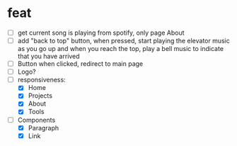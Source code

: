 # feat

- [ ] get current song is playing from spotify, only page About
- [ ] add "back to top" button, when pressed, start playing the elevator music as you go up and when you reach the top, play a bell music to indicate that you have arrived
- [ ] Button when clicked, redirect to main page
- [ ] Logo?
- [ ] responsiveness:
  - [x] Home
  - [x] Projects
  - [x] About
  - [x] Tools
- [ ] Components
  - [x] Paragraph
  - [x] Link
